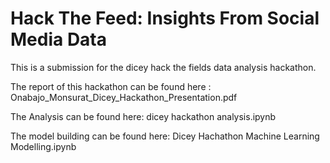 # Hack The Feed: Insights From Social Media Data

This is a submission for the dicey hack the fields data analysis hackathon. 

The report of this hackathon can be found here : Onabajo_Monsurat_Dicey_Hackathon_Presentation.pdf

The Analysis can be found here: dicey hackathon analysis.ipynb

The model building can be found here: Dicey Hachathon Machine Learning Modelling.ipynb

